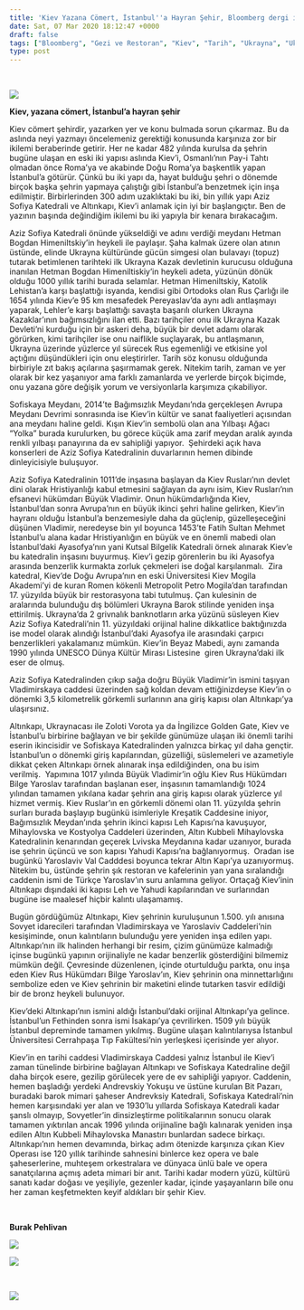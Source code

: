 ```yaml
---
title: 'Kiev Yazana Cömert, İstanbul''a Hayran Şehir, Bloomberg dergi için yazdım'
date: Sat, 07 Mar 2020 18:12:47 +0000
draft: false
tags: ["Bloomberg", "Gezi ve Restoran", "Kiev", "Tarih", "Ukrayna", "Ukrayna", "Yaşam"]
type: post
---
```


 

![](http://burakpehlivan.org/wp-content/uploads/2020/03/DJI_0446_MotherMotherland_skyandmethod.com_@2x.jpg)

**Kiev, yazana cömert, İstanbul’a hayran şehir** 

Kiev cömert şehirdir, yazarken yer ve konu bulmada sorun çıkarmaz. Bu da aslında neyi yazmayı öncelemeniz gerektiği konusunda karşınıza zor bir ikilemi beraberinde getirir. Her ne kadar 482 yılında kurulsa da şehrin bugüne ulaşan en eski iki yapısı aslında Kiev’i, Osmanlı’nın Pay-i Tahtı olmadan önce Roma’ya ve akabinde Doğu Roma’ya başkentlik yapan İstanbul’a götürür. Çünkü bu iki yapı da, hayat bulduğu şehri o dönemde birçok başka şehrin yapmaya çalıştığı gibi İstanbul’a benzetmek için inşa edilmiştir. Birbirlerinden 300 adım uzaklıktaki bu iki, bin yıllık yapı Aziz Sofiya Katedrali ve Altınkapı, Kiev’i anlamak için iyi bir başlangıçtır. Ben de yazının başında değindiğim ikilemi bu iki yapıyla bir kenara bırakacağım.

Aziz Sofiya Katedrali önünde yükseldiği ve adını verdiği meydanı Hetman Bogdan Himeniltskiy’in heykeli ile paylaşır. Şaha kalmak üzere olan atının üstünde, elinde Ukrayna kültüründe gücün simgesi olan bulavayı (topuz) tutarak betimlenen tarihteki ilk Ukrayna Kazak devletinin kurucusu olduğuna inanılan Hetman Bogdan Himeniltiskiy’in heykeli adeta, yüzünün dönük olduğu 1000 yıllık tarihi burada selamlar. Hetman Himeniltskiy, Katolik Lehistan’a karşı başlattığı isyanda, kendisi gibi Ortodoks olan Rus Çarlığı ile 1654 yılında Kiev’e 95 km mesafedek Pereyaslav’da aynı adlı antlaşmayı yaparak, Lehler’e karşı başlattığı savaşta başarılı olurken Ukrayna Kazaklar’ının bağımsızlığını ilan etti. Bazı tarihçiler onu ilk Ukrayna Kazak Devleti’ni kurduğu için bir askeri deha, büyük bir devlet adamı olarak görürken, kimi tarihçiler ise onu naiflikle suçlayarak, bu antlaşmanın, Ukrayna üzerinde yüzlerce yıl sürecek Rus egemenliği ve etkisine yol açtığını düşündükleri için onu eleştirirler. Tarih söz konusu olduğunda birbiriyle zıt bakış açılarına şaşırmamak gerek. Nitekim tarih, zaman ve yer olarak bir kez yaşanıyor ama farklı zamanlarda ve yerlerde birçok biçimde, onu yazana göre değişik yorum ve versiyonlarla karşımıza çıkabiliyor.

Sofiskaya Meydanı, 2014’te Bağımsızlık Meydanı’nda gerçekleşen Avrupa Meydanı Devrimi sonrasında ise Kiev’in kültür ve sanat faaliyetleri açısından ana meydanı haline geldi. Kışın Kiev’in sembolü olan ana Yılbaşı Ağacı “Yolka” burada kurulurken, bu görece küçük ama zarif meydan aralık ayında renkli yılbaşı panayırına da ev sahipliği yapıyor.  Şehirdeki açık hava konserleri de Aziz Sofiya Katedralinin duvarlarının hemen dibinde dinleyicisiyle buluşuyor.

Aziz Sofiya Katedralinin 1011’de inşasına başlayan da Kiev Rusları’nın devlet dini olarak Hristiyanlığı kabul etmesini sağlayan da aynı isim, Kiev Rusları’nın efsanevi hükümdarı Büyük Vladimir. Onun hükümdarlığında Kiev, İstanbul’dan sonra Avrupa’nın en büyük ikinci şehri haline gelirken, Kiev’in hayranı olduğu İstanbul’a benzemesiyle daha da güçlenip, güzelleşeceğini düşünen Vladimir, neredeyse bin yıl boyunca 1453’te Fatih Sultan Mehmet İstanbul’u alana kadar Hristiyanlığın en büyük ve en önemli mabedi olan İstanbul’daki Ayasofya’nın yani Kutsal Bilgelik Katedrali örnek alınarak Kiev’e bu katedralin inşasını buyurmuş. Kiev’i gezip görenlerin bu iki Ayasofya arasında benzerlik kurmakta zorluk çekmeleri ise doğal karşılanmalı.  Zira katedral, Kiev’de Doğu Avrupa’nın en eski Üniversitesi Kiev Mogila Akademi’yi de kuran Romen kökenli Metropolit Petro Mogila’dan tarafından 17. yüzyılda büyük bir restorasyona tabi tutulmuş. Çan kulesinin de aralarında bulunduğu dış bölümleri Ukrayna Barok stilinde yeniden inşa ettirilmiş. Ukrayna’da 2 grivnalık banknotların arka yüzünü süsleyen Kiev Aziz Sofiya Katedrali’nin 11. yüzyıldaki orijinal haline dikkatlice baktığınızda ise model olarak alındığı İstanbul’daki Ayasofya ile arasındaki çarpıcı benzerlikleri yakalamanız mümkün. Kiev’in Beyaz Mabedi, aynı zamanda 1990 yılında UNESCO Dünya Kültür Mirası Listesine  giren Ukrayna’daki ilk eser de olmuş.

Aziz Sofiya Katedralinden çıkıp sağa doğru Büyük Vladimir’in ismini taşıyan Vladimirskaya caddesi üzerinden sağ koldan devam ettiğinizdeyse Kiev’in o dönemki 3,5 kilometrelik görkemli surlarının ana giriş kapısı olan Altınkapı’ya ulaşırsınız.

Altınkapı, Ukraynacası ile Zoloti Vorota ya da İngilizce Golden Gate, Kiev ve İstanbul’u birbirine bağlayan ve bir şekilde günümüze ulaşan iki önemli tarihi eserin ikincisidir ve Sofiskaya Katedralinden yalnızca birkaç yıl daha gençtir. İstanbul’un o dönemki giriş kapılarından, güzelliği, süslemeleri ve azametiyle dikkat çeken Altınkapı örnek alınarak inşa edildiğinden, ona bu isim verilmiş.  Yapımına 1017 yılında Büyük Vladimir’in oğlu Kiev Rus Hükümdarı Bilge Yaroslav tarafından başlanan eser, inşasının tamamlandığı 1024 yılından tamamen yıkılana kadar şehrin ana giriş kapısı olarak yüzlerce yıl hizmet vermiş. Kiev Ruslar’ın en görkemli dönemi olan 11. yüzyılda şehrin surları burada başlayıp bugünkü isimleriyle Kreşatik Caddesine iniyor, Bağımsızlık Meydan’ında şehrin ikinci kapısı Leh Kapısı’na kavuşuyor, Mihaylovska ve Kostyolya Caddeleri üzerinden, Altın Kubbeli Mihaylovska Katedralinin kenarından geçerek Lvivska Meydanına kadar uzanıyor, burada ise şehrin üçüncü ve son kapısı Yahudi Kapısı’na bağlanıyormuş.  Oradan ise bugünkü Yaroslaviv Val Cadddesi boyunca tekrar Altın Kapı’ya uzanıyormuş. Nitekim bu, üstünde şehrin şık restoran ve kafelerinin yan yana sıralandığı caddenin ismi de Türkçe Yaroslav’ın suru anlamına geliyor. Ortaçağ Kiev’inin Altınkapı dışındaki iki kapısı Leh ve Yahudi kapılarından ve surlarından bugüne ise maalesef hiçbir kalıntı ulaşamamış.

Bugün gördüğümüz Altınkapı, Kiev şehrinin kuruluşunun 1.500. yılı anısına Sovyet idarecileri tarafından Vladimirskaya ve Yaroslaviv Caddeleri’nin kesişiminde, onun kalıntıların bulunduğu yere yeniden inşa edilen yapı. Altınkapı’nın ilk halinden herhangi bir resim, çizim günümüze kalmadığı içinse bugünkü yapının orijinaliyle ne kadar benzerlik gösterdiğini bilmemiz mümkün değil. Çevresinde düzenlenen, içinde oturtulduğu parkta, onu inşa eden Kiev Rus Hükümdarı Bilge Yaroslav’ın, Kiev şehrinin ona minnettarlığını sembolize eden ve Kiev şehrinin bir maketini elinde tutarken tasvir edildiği bir de bronz heykeli bulunuyor.

Kiev’deki Altınkapı’nın ismini aldığı İstanbul’daki orijinal Altınkapı’ya gelince. İstanbul’un Fethinden sonra ismi İsakapı’ya çevrilirken. 1509 yılı büyük İstanbul depreminde tamamen yıkılmış. Bugüne ulaşan kalıntılarıysa İstanbul Üniversitesi Cerrahpaşa Tıp Fakültesi’nin yerleşkesi içerisinde yer alıyor.

Kiev’in en tarihi caddesi Vladimirskaya Caddesi yalnız İstanbul ile Kiev’i zaman tünelinde birbirine bağlayan Altınkapı ve Sofiskaya Katedraline değil daha birçok esere, gezilip görülecek yere de ev sahipliği yapıyor. Caddenin, hemen başladığı yerdeki Andrevskiy Yokuşu ve üstüne kurulan Bit Pazarı, buradaki barok mimari şaheser Andrevksiy Katedrali, Sofiskaya Katedrali’nin hemen karşısındaki yer alan ve 1930’lu yıllarda Sofiskaya Katedrali kadar şanslı olmayıp, Sovyetler’in dinsizleştirme politikalarının sonucu olarak tamamen yıktırılan ancak 1996 yılında orijinaline bağlı kalınarak yeniden inşa edilen Altın Kubbeli Mihaylovska Manastırı bunlardan sadece birkaçı. Altınkapı’nın hemen devamında, birkaç adım ötenizde karşınıza çıkan Kiev Operası ise 120 yıllık tarihinde sahnesini binlerce kez opera ve bale şaheserlerine, muhteşem orkestralara ve dünyaca ünlü bale ve opera sanatçılarına açmış adeta mimari bir anıt. Tarihi kadar modern yüzü, kültürü sanatı kadar doğası ve yeşiliyle, gezenler kadar, içinde yaşayanların bile onu her zaman keşfetmekten keyif aldıkları bir şehir Kiev.

 

**Burak Pehlivan** 

![](http://burakpehlivan.org/wp-content/uploads/2020/03/1.png)

![](http://burakpehlivan.org/wp-content/uploads/2020/03/2.png)

 

![](http://burakpehlivan.org/wp-content/uploads/2020/03/3.png)

 

